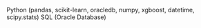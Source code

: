 Python (pandas, scikit-learn, oracledb, numpy, xgboost, datetime, scipy.stats)
SQL (Oracle Database)
